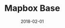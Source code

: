 ---
date: 2018-02-01
title: Mapbox Base
company: Mapbox
link: https://www.mapbox.com/base/
image: ./images/mapbox.jpg
description: Base is an internal guide & code repository for designing and coding at Mapbox. Not a Mapbox team member? Feel free to find inspiration or borrow from Base.

---